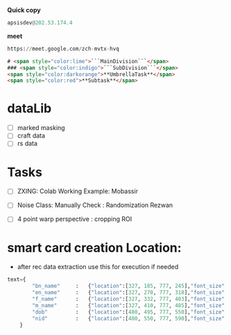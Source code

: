 **Quick copy** 

```python
apsisdev@202.53.174.4
```

**meet**

```python
https://meet.google.com/zch-mvtx-hvq
```



```html
# <span style="color:lime">```MainDivision```</span>
### <span style="color:indigo">```SubDivision```</span>
<span style="color:darkorange">**UmbrellaTask**</span> 
<span style="color:red">**Subtask**</span>
```



# dataLib
- [ ] marked masking
- [ ] craft data
- [ ] rs data

# Tasks

- [ ] ZXING: Colab Working Example: Mobassir
- [ ] Noise Class: Manually Check : Randomization Rezwan
- [ ] 4 point warp perspective : cropping ROI


# smart card creation Location: 
* after rec data extraction use this for execution if needed 

```python
text={
        "bn_name"     :   {"location":[327, 185, 777, 245],"font_size":48,"lang":"bn","font":"bold"},
        "en_name"     :   {"location":[327, 270, 777, 318],"font_size":32,"lang":"en","font":"bold"},
        "f_name"      :   {"location":[327, 332, 777, 403],"font_size":48,"lang":"bn","font":"reg"},
        "m_name"      :   {"location":[327, 410, 777, 485],"font_size":48,"lang":"bn","font":"reg"},
        "dob"         :   {"location":[480, 495, 777, 550],"font_size":38,"lang":"en","font":"reg"},
        "nid"         :   {"location":[480, 550, 777, 590],"font_size":42,"lang":"en","font":"bold"}
    }
```